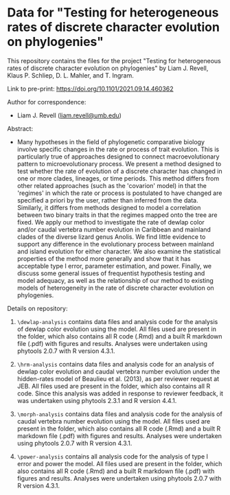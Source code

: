 # Data for "Testing for heterogeneous rates of discrete character evolution on phylogenies"
 
This repository contains the files for the project "Testing for heterogeneous rates of discrete character evolution on phylogenies" by Liam J. Revell, Klaus P. Schliep, D. L. Mahler, and T. Ingram.

Link to pre-print: https://doi.org/10.1101/2021.09.14.460362

Author for correspondence: 
- Liam J. Revell (liam.revell@umb.edu)

Abstract: 
- Many hypotheses in the field of phylogenetic comparative biology involve specific changes in the rate or process of trait evolution. This is particularly true of approaches designed to connect macroevolutionary pattern to microevolutionary process. We present a method designed to test whether the rate of evolution of a discrete character has changed in one or more clades, lineages, or time periods. This method differs from other related approaches (such as the 'covarion' model) in that the 'regimes' in which the rate or process is postulated to have changed are specified a priori by the user, rather than inferred from the data. Similarly, it differs from methods designed to model a correlation between two binary traits in that the regimes mapped onto the tree are fixed. We apply our method to investigate the rate of dewlap color and/or caudal vertebra number evolution in Caribbean and mainland clades of the diverse lizard genus Anolis. We find little evidence to support any difference in the evolutionary process between mainland and island evolution for either character. We also examine the statistical properties of the method more generally and show that it has acceptable type I error, parameter estimation, and power. Finally, we discuss some general issues of frequentist hypothesis testing and model adequacy, as well as the relationship of our method to existing models of heterogeneity in the rate of discrete character evolution on phylogenies.

Details on repository:

1. `\dewlap-analysis` contains data files and analysis code for the analysis of dewlap color evolution using the model. All files used are present in the folder, which also contains all R code (.Rmd) and a built R markdown file (.pdf) with figures and results. Analyses were undertaken using phytools 2.0.7 with R version 4.3.1.

2. `\hrm-analysis` contains data files and analysis code for an analysis of dewlap color evolution and caudal vertebra number evolution under the hidden-rates model of Beaulieu et al. (2013), as per reviewer request at JEB. All files used are present in the folder, which also contains all R code. Since this analysis was added in response to reviewer feedback, it was undertaken using phytools 2.3.1 and R version 4.4.1.

3. `\morph-analysis` contains data files and analysis code for the analysis of caudal vertebra number evolution using the model. All files used are present in the folder, which also contains all R code (.Rmd) and a built R markdown file (.pdf) with figures and results. Analyses were undertaken using phytools 2.0.7 with R version 4.3.1.

4. `\power-analysis` contains all analysis code for the analysis of type I error and power the model. All files used are present in the folder, which also contains all R code (.Rmd) and a built R markdown file (.pdf) with figures and results. Analyses were undertaken using phytools 2.0.7 with R version 4.3.1.
